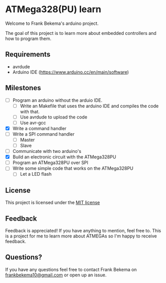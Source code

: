 # ATMega328(PU) learn
Welcome to Frank Bekema's arduino project.

The goal of this project is to learn more about embedded controllers and how to program them.

## Requirements
- avrdude
- Arduino IDE (https://www.arduino.cc/en/main/software)

## Milestones
- [ ] Program an arduino without the arduio IDE.
  - [ ] Write an Makefile that uses the arduino IDE and compiles the code with that.
  - [ ] Use avrdude to upload the code
  - [ ] Use avr-gcc
- [x] Write a command handler
- [ ] Write a SPI command handler
  - [ ] Master
  - [ ] Slave
- [ ] Communicate with two arduino's
- [x] Build an electronic circuit with the ATMega328PU
- [ ] Program an ATMega328PU over SPI
- [ ] Write some simple code that works on the ATMega328PU
  - [ ] Let a LED flash

## License
This project is licensed under the [MIT license](https://opensource.org/licenses/MIT)

## Feedback
Feedback is appreciated! If you have anything to mention, feel free to. This is a project for me to learn more about ATMEGAs so I'm happy to receive feedback.

## Questions?
If you have any questions feel free to contact Frank Bekema on frankbekema10@gmail.com or open up an issue.

